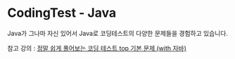 # CodingTest - Java
Java가 그나마 자신 있어서 Java로 코딩테스트의 다양한 문제들을 경험하고 있습니다.   

참고 강의 : [정말 쉽게 풀어보는 코딩 테스트 top 기본 문제 (with 자바)](https://www.inflearn.com/course/%EC%BD%94%EB%94%A9%ED%85%8C%EC%8A%A4%ED%8A%B8-%EC%9E%90%EB%B0%94/dashboard)
